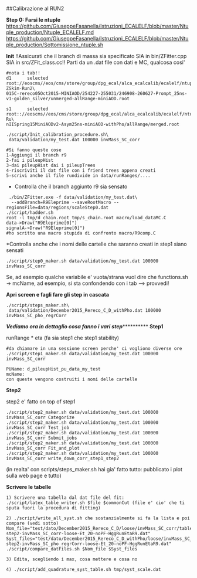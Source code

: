 ##Calibrazione al RUN2

**Step 0: Farsi le ntuple**
https://github.com/GiuseppeFasanella/Istruzioni_ECALELF/blob/master/Ntuple_production/Ntuple_ECALELF.md
https://github.com/GiuseppeFasanella/Istruzioni_ECALELF/blob/master/Ntuple_production/Sottomissione_ntuple.sh

**Init**
!!Assicurati che il branch di massa sia specificato SIA in bin/ZFitter.cpp SIA in src/ZFit_class.cc!!
Parti da un .dat file con dati e MC, qualcosa cosi'
```
#nota i tab!!
d1      selected     root://eoscms//eos/cms/store/group/dpg_ecal/alca_ecalcalib/ecalelf/ntuples/13TeV/MINIAODNTUPLE/74X_dataRun2_Prompt_v4/DoubleEG-ZSkim-Run2\
015C-rereco05Oct2015-MINIAOD/254227-255031/246908-260627-Prompt_25ns-v1-golden_silver/unmerged-allRange-miniAOD.root

s1      selected    root:://eoscms//eos/cms/store/group/dpg_ecal/alca_ecalcalib/ecalelf/ntuples/13TeV/MINIAODNTUPLE/74X_mcRun2_asymptotic_v2/DYJets_amctnlo-Ru\
nIISpring15MiniAODv2-Asym25ns-miniAOD-withPho/allRange/merged.root
```
```
./script/Init_calibration_procedure.sh\
 data/validation/my_test.dat 100000 invMass_SC_corr

#Si fanno queste cose
1-Aggiungi il branch r9
2-fai i pileupHist
3-dai pileupHist dai i pileupTrees
4-riscriviti il dat file con i friend trees appena creati
5-scrivi anche il file rundivide in data/runRanges/....
```
* Controlla che il branch aggiunto r9 sia sensato
```
 ./bin/ZFitter.exe -f data/validation/my_test.dat\
  --addBranch=R9Eleprime --saveRootMacro --regionsFile=data/regions/scaleStep0.dat 
./script/hadder.sh
root -l tmp/d_chain.root tmp/s_chain.root macro/load_dataMC.C
data->Draw("R9Eleprime[0]")
signalA->Draw("R9Eleprime[0]")
#ho scritto una macro stupida di confronto macro/R9comp.C
```

*Controlla anche che i nomi delle cartelle che saranno creati in step1 siano sensati
```
./script/step0_maker.sh data/validation/my_test.dat 100000 invMass_SC_corr
```
Se, ad esempio qualche variabile e' vuota/strana vuol dire che functions.sh -> mcName, ad esempio, si sta confondendo con i tab --> provvedi!

**Apri screen e fagli fare gli step in cascata**
```
./script/steps_maker.sh\
 data/validation/December2015_Rereco_C_D_withPho.dat 100000 invMass_SC_pho_regrCorr
```

*****Vediamo ora in dettaglio cosa fanno i vari step***************
**Step1**

runRange * eta (fa sia step1 che step1 stability)
```
#da chiamare in una sessione screen perche' ci vogliono diverse ore
./script/step1_maker.sh data/validation/my_test.dat 100000 invMass_SC_corr
```
```
PUName: d_pileupHist_pu_data_my_test
mcName: 
con queste vengono costruiti i nomi delle cartelle
```
**Step2**

step2 e' fatto on top of step1
```
./script/step2_maker.sh data/validation/my_test.dat 100000 invMass_SC_corr Categorize
./script/step2_maker.sh data/validation/my_test.dat 100000 invMass_SC_corr Test_job
./script/step2_maker.sh data/validation/my_test.dat 100000 invMass_SC_corr Submit_jobs
./script/step2_maker.sh data/validation/my_test.dat 100000 invMass_SC_corr Fit_and_plot
./script/step2_maker.sh data/validation/my_test.dat 100000 invMass_SC_corr write_down_corr_step1_step2
```

(in realta' con scripts/steps_maker.sh hai gia' fatto tutto: pubblicato i plot sulla web page e tutto)

**Scrivere le tabelle**
```
1) Scrivere una tabella dal dat file del fit:
./script/latex_table_writer.sh $file $commonCut (file e' cio' che ti sputa fuori la procedura di fitting)

2) ./script/write_all_syst.sh che sostanzialmente si fa la lista e poi compare (vedi sotto)
Nom_file="test/dato/December2015_Rereco_C_D/loose/invMass_SC_corr/table/outFile-step2-invMass_SC_corr-loose-Et_20-noPF-HggRunEtaR9.dat"
Syst_files="test/dato/December2015_Rereco_C_D_withPho/loose/invMass_SC_pho_regrCorr/table/outFile-step2-invMass_SC_pho_regrCorr-loose-Et_20-noPF-HggRunEtaR9.dat"
./script/compare_datFiles.sh $Nom_file $Syst_files

3) Edita, scegliendo i max, cosa mettere e cosa no

4) ./script/add_quadrature_syst_table.sh tmp/syst_scale.dat
```
